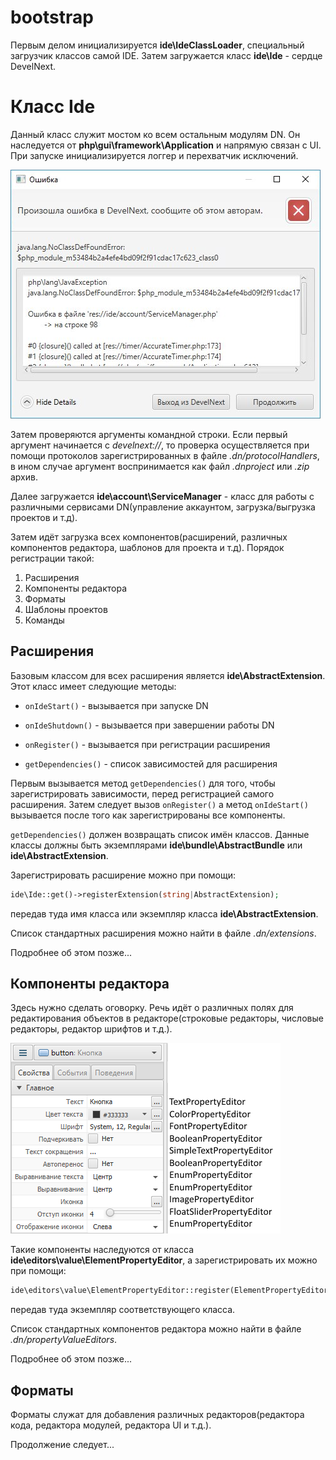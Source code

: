 # bootstrap

Первым делом инициализируется **ide\IdeClassLoader**, специальный загрузчик классов самой IDE. Затем загружается класс **ide\Ide** - сердце DevelNext.

# Класс Ide

Данный класс служит мостом ко всем остальным модулям DN. Он наследуется от **php\gui\framework\Application** и напрямую связан с UI. При запуске инициализируется логгер и перехватчик исключений.

![ExceptionHandler](https://raw.githubusercontent.com/broelik/dn_inside/master/images/exception_handler.png)

Затем проверяются аргументы командной строки. Если первый аргумент начинается с *develnext://*, то проверка осуществляется при помощи протоколов зарегистрированных в файле *.dn/protocolHandlers*, в ином случае аргумент воспринимается как файл *.dnproject* или *.zip* архив.

Далее загружается  **ide\account\ServiceManager** - класс для работы с различными сервисами DN(управление аккаунтом, загрузка/выгрузка проектов и т.д).

Затем идёт загрузка всех компонентов(расширений, различных компонентов редактора, шаблонов для проекта и т.д). Порядок регистрации такой:

1. Расширения
2. Компоненты редактора
3. Форматы
4. Шаблоны проектов
5. Команды

## Расширения

Базовым классом для всех расширения является **ide\AbstractExtension**. Этот класс имеет следующие методы:

* ```onIdeStart()``` - вызывается при запуске DN

* ```onIdeShutdown()``` - вызывается при завершении работы DN
* ```onRegister()``` - вызывается при регистрации расширения
* ```getDependencies()``` - список зависимостей для расширения

Первым вызывается метод ```getDependencies()``` для того, чтобы зарегистрировать зависимости, перед регистрацией самого расширения. Затем следует вызов ```onRegister()``` а метод ```onIdeStart()``` вызывается после того как зарегистрированы все компоненты.

```getDependencies()``` должен возвращать список имён классов. Данные классы должны быть экземплярами **ide\bundle\AbstractBundle** или **ide\AbstractExtension**.

Зарегистрировать расширение можно при помощи:

```php
ide\Ide::get()->registerExtension(string|AbstractExtension);
```

передав туда имя класса или экземпляр класса **ide\AbstractExtension**.

Список стандартных расширения можно найти в файле *.dn/extensions*.

Подробнее об этом позже...

## Компоненты редактора

Здесь нужно сделать оговорку. Речь идёт о различных полях для редактирования объектов в редакторе(строковые редакторы, числовые редакторы, редактор шрифтов и т.д.).

![Пример](https://raw.githubusercontent.com/broelik/dn_inside/master/images/property_values_editor.png)

Такие компоненты наследуются от класса **ide\editors\value\ElementPropertyEditor**, а зарегистрировать их можно при помощи:

```php
ide\editors\value\ElementPropertyEditor::register(ElementPropertyEditor)
```

передав туда экземпляр соответствующего класса.

Список стандартных компонентов редактора можно найти в файле *.dn/propertyValueEditors*.

Подробнее об этом позже...

## Форматы

Форматы служат для добавления различных редакторов(редактора кода, редактора модулей, редактора UI и т.д.).





Продолжение следует...